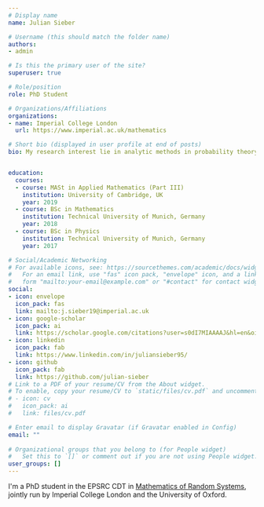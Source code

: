 ```yaml
---
# Display name
name: Julian Sieber

# Username (this should match the folder name)
authors:
- admin

# Is this the primary user of the site?
superuser: true

# Role/position
role: PhD Student 

# Organizations/Affiliations
organizations:
- name: Imperial College London
  url: https://www.imperial.ac.uk/mathematics

# Short bio (displayed in user profile at end of posts)
bio: My research interest lie in analytic methods in probability theory.


education:
  courses:
  - course: MASt in Applied Mathematics (Part III)
    institution: University of Cambridge, UK
    year: 2019
  - course: BSc in Mathematics
    institution: Technical University of Munich, Germany
    year: 2018
  - course: BSc in Physics
    institution: Technical University of Munich, Germany
    year: 2017

# Social/Academic Networking
# For available icons, see: https://sourcethemes.com/academic/docs/widgets/#icons
#   For an email link, use "fas" icon pack, "envelope" icon, and a link in the
#   form "mailto:your-email@example.com" or "#contact" for contact widget.
social:
- icon: envelope
  icon_pack: fas
  link: mailto:j.sieber19@imperial.ac.uk
- icon: google-scholar
  icon_pack: ai
  link: https://scholar.google.com/citations?user=s0dI7MIAAAAJ&hl=en&oi=ao
- icon: linkedin
  icon_pack: fab
  link: https://www.linkedin.com/in/juliansieber95/
- icon: github
  icon_pack: fab
  link: https://github.com/julian-sieber
# Link to a PDF of your resume/CV from the About widget.
# To enable, copy your resume/CV to `static/files/cv.pdf` and uncomment the lines below.  
# - icon: cv
#   icon_pack: ai
#   link: files/cv.pdf

# Enter email to display Gravatar (if Gravatar enabled in Config)
email: ""
  
# Organizational groups that you belong to (for People widget)
#   Set this to `[]` or comment out if you are not using People widget.  
user_groups: []
---
```


I'm a PhD student in the EPSRC CDT in [Mathematics of Random Systems](https://www.randomsystems-cdt.ac.uk), jointly run by Imperial College London and the University of Oxford.
